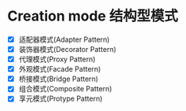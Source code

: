 # Creation mode 结构型模式

* [x] 适配器模式(Adapter Pattern)
* [x] 装饰器模式(Decorator Pattern)
* [x] 代理模式(Proxy Pattern)
* [x] 外观模式(Facade Pattern)
* [x] 桥接模式(Bridge Pattern)
* [x] 组合模式(Composite Pattern)
* [x] 享元模式(Protype Pattern)
